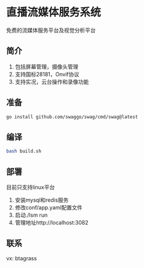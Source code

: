 # 直播流媒体服务系统
免费的流媒体服务平台及视觉分析平台
## 简介
1. 包括屏幕管理，摄像头管理
2. 支持国标28181，Onvif协议
3. 支持实况，云台操作和录像功能
## 准备
```bash
go install github.com/swaggo/swag/cmd/swag@latest
```
## 编译
```bash
bash build.sh
```
## 部署
目前只支持linux平台
1. 安装mysql和redis服务
2. 修改conf/app.yaml配置文件
3. 启动./lsm run
4. 管理地址http://localhost:3082
## 联系
vx: btagrass
